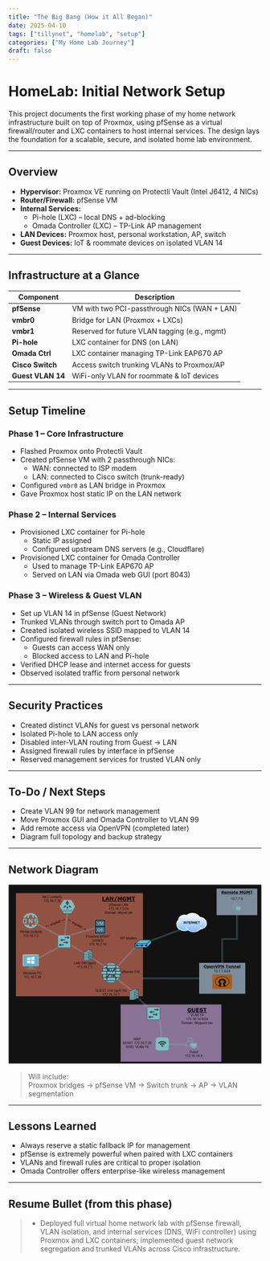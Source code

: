 ```yaml
---
title: "The Big Bang (How it All Began)"
date: 2025-04-10
tags: ["tillynet", "homelab", "setup"]
categories: ["My Home Lab Journey"]
draft: false
---
```


# HomeLab: Initial Network Setup

This project documents the first working phase of my home network infrastructure built on top of Proxmox, using pfSense as a virtual firewall/router and LXC containers to host internal services. The design lays the foundation for a scalable, secure, and isolated home lab environment.

---

## Overview

- **Hypervisor:** Proxmox VE running on Protectli Vault (Intel J6412, 4 NICs)
- **Router/Firewall:** pfSense VM
- **Internal Services:**
  - Pi-hole (LXC) – local DNS + ad-blocking
  - Omada Controller (LXC) – TP-Link AP management
- **LAN Devices:** Proxmox host, personal workstation, AP, switch
- **Guest Devices:** IoT & roommate devices on isolated VLAN 14

---

## Infrastructure at a Glance

| Component        | Description                                         |
|------------------|-----------------------------------------------------|
| **pfSense**      | VM with two PCI-passthrough NICs (WAN + LAN)       |
| **vmbr0**        | Bridge for LAN (Proxmox + LXCs)                     |
| **vmbr1**        | Reserved for future VLAN tagging (e.g., mgmt)      |
| **Pi-hole**      | LXC container for DNS (on LAN)                      |
| **Omada Ctrl**   | LXC container managing TP-Link EAP670 AP           |
| **Cisco Switch** | Access switch trunking VLANs to Proxmox/AP         |
| **Guest VLAN 14**| WiFi-only VLAN for roommate & IoT devices          |

---

## Setup Timeline

### Phase 1 – Core Infrastructure

- Flashed Proxmox onto Protectli Vault
- Created pfSense VM with 2 passthrough NICs:
  - WAN: connected to ISP modem
  - LAN: connected to Cisco switch (trunk-ready)
- Configured `vmbr0` as LAN bridge in Proxmox
- Gave Proxmox host static IP on the LAN network

### Phase 2 – Internal Services

- Provisioned LXC container for Pi-hole
  - Static IP assigned
  - Configured upstream DNS servers (e.g., Cloudflare)
- Provisioned LXC container for Omada Controller
  - Used to manage TP-Link EAP670 AP
  - Served on LAN via Omada web GUI (port 8043)

### Phase 3 – Wireless & Guest VLAN

- Set up VLAN 14 in pfSense (Guest Network)
- Trunked VLANs through switch port to Omada AP
- Created isolated wireless SSID mapped to VLAN 14
- Configured firewall rules in pfSense:
  - Guests can access WAN only
  - Blocked access to LAN and Pi-hole
- Verified DHCP lease and internet access for guests
- Observed isolated traffic from personal network

---

## Security Practices

- Created distinct VLANs for guest vs personal network
- Isolated Pi-hole to LAN access only
- Disabled inter-VLAN routing from Guest → LAN
- Assigned firewall rules by interface in pfSense
- Reserved management services for trusted VLAN only

---

## To-Do / Next Steps

- Create VLAN 99 for network management
- Move Proxmox GUI and Omada Controller to VLAN 99
- Add remote access via OpenVPN (completed later)
- Diagram full topology and backup strategy

---

## Network Diagram

![Image](/images/TillyNet_OG.drawio.png)

> Will include:  
> Proxmox bridges → pfSense VM → Switch trunk → AP → VLAN segmentation

---

## Lessons Learned

- Always reserve a static fallback IP for management
- pfSense is extremely powerful when paired with LXC containers
- VLANs and firewall rules are critical to proper isolation
- Omada Controller offers enterprise-like wireless management

---

## Resume Bullet (from this phase)

> - Deployed full virtual home network lab with pfSense firewall, VLAN isolation, and internal services (DNS, WiFi controller) using Proxmox and LXC containers; implemented guest network segregation and trunked VLANs across Cisco infrastructure.
